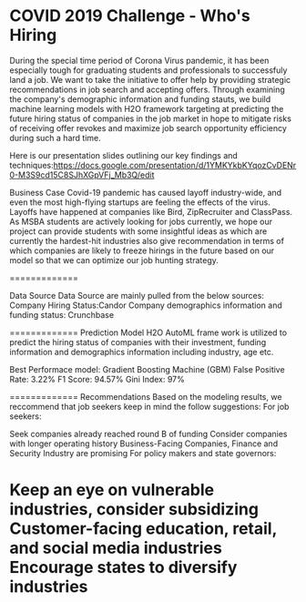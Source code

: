 # COVID 2019 Challenge - Who's Hiring


During the special time period of Corona Virus pandemic, it has been especially tough for graduating students and professionals to successfuly land a job. We want to take the initiative to offer help by providing strategic recommendations in job search and accepting offers. Through examining the company's demographic information and funding stauts, we build machine learning models with H2O framework targeting at predicting the future hiring status of companies in the job market in hope to mitigate risks of receiving offer revokes and maximize job search opportunity efficiency during such a hard time.

Here is our presentation slides outlining our key findings and techniques:https://docs.google.com/presentation/d/1YMKYkbKYqozCvDENr0-M3S9cd15C8SJhXGpVFj_Mb3Q/edit

Business Case
Covid-19 pandemic has caused layoff industry-wide, and even the most high-flying startups are feeling the effects of the virus. Layoffs have happened at companies like Bird, ZipRecruiter and ClassPass. As MSBA students are actively looking for jobs currently, we hope our project can provide students with some insightful ideas as which are currently the hardest-hit industries also give recommendation in terms of which companies are likely to freeze hirings in the future based on our model so that we can optimize our job hunting strategy.

=============

Data Source
Data Source are mainly pulled from the below sources:
Company Hiring Status:Candor
Company demographics information and funding status: Crunchbase

=============
Prediction Model
H2O AutoML frame work is utilized to predict the hiring status of companies with their investment, funding information and demographics information including industry, age etc.

Best Performace model: Gradient Boosting Machine (GBM)
False Positive Rate: 3.22%
F1 Score: 94.57%
Gini Index: 97%

=============
Recommendations
Based on the modeling results, we reccommend that job seekers keep in mind the follow suggestions: For job seekers:

Seek companies already reached round B of funding
Consider companies with longer operating history
Business-Facing Companies, Finance and Security Industry are promising
For policy makers and state governors:

Keep an eye on vulnerable industries, consider subsidizing Customer-facing education, retail, and social media industries
Encourage states to diversify industries
=============
